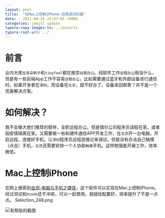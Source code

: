 ```yaml
---
layout: post
title:  "在Mac上控制iPhone-远程调试利器"
date:   2021-09-26 23:07:05 +0800
categories: jekyll update
typora-copy-images-to: ../asserts
typora-root-url: ../
---
```


# 前言

业内大佬`左耳朵耗子`和`tinyfool`都在推崇`远程办公`。纯软件工作`远程办公`倒没什么，但是有一些前端App工作不容易`远程办公`，比如需要通过蓝牙和外部设备进行通信时。如果开发者在`深圳`，而设备在`北京`，就不好办了。设备来回邮寄？并不是一个完美解决方案。

# 如何解决？
我不会像大佬们推荐的那样，全职远程办公。但是偶尔公司程序员请假在家，或者因疫情隔离在家。又需要做一些和硬件通信APP开发工作，在`北京`开一台电脑，开启远程，连接好手机。让`深圳`程序员远程连接过来调试。但是没有办法自己触摸（点击）手机，`北京`还需要安排一个人协助`触摸`手机。这样勉强能开展工作，效率极低。

# Mac上控制iPhone
在网上搜索到[虫洞-电脑与手机之捷径][1]，这个软件可以实现在Mac上控制iPhone。经过测试和`Xcode`还不冲突，可以一起使用。我就给配置好，效率提升了不是一点点。
Selection_248.png

![有帮助的截图](/assets/Selection_248.png)

[1]: https://er.run/
